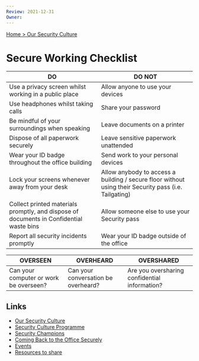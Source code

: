 ```yaml
---
Review: 2021-12-31
Owner:
---
```


[Home > Our Security Culture](security-culture-overview.md)

# Secure Working Checklist

| DO | DO NOT |
|---|---|
| Use a privacy screen whilst working in a public place | Allow anyone to use your devices |
| Use headphones whilst taking calls | Share your password |
| Be mindful of your surroundings when speaking | Leave documents on a printer |
| Dispose of all paperwork securely | Leave sensitive paperwork unattended |
| Wear your ID badge throughout the office building | Send work to your personal devices |
| Lock your screens whenever away from your desk | Allow anybody to access a building / secure floor without using their Security pass (i.e. Tailgating) |
| Collect printed materials promptly, and dispose of documents in Confidential waste bins | Allow someone else to use your Security pass |
| Report all security incidents promptly | Wear your ID badge outside of the office |

| OVERSEEN | OVERHEARD | OVERSHARED |
|---|---|---|
| Can your computer or work be overseen? | Can your conversation be overheard? | Are you oversharing confidential information?|

## Links

- [Our Security Culture](security-culture-overview.md)
- [Security Culture Programme](security-culture-programme.md)
- [Security Champions](security-champions.md)
- [Coming Back to the Office Securely](coming-back-to-the-office-securely.md)
- [Events](events.md)
- [Resources to share](resources.md)
